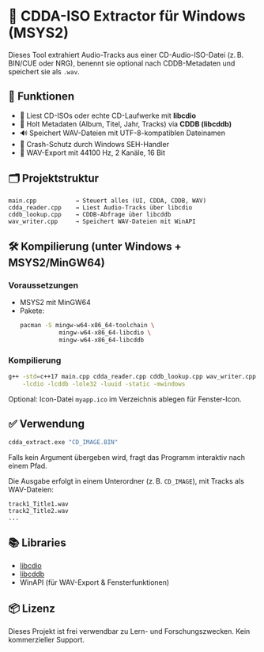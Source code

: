 # 🎵 CDDA-ISO Extractor für Windows (MSYS2)

Dieses Tool extrahiert Audio-Tracks aus einer CD-Audio-ISO-Datei (z. B. BIN/CUE oder NRG), benennt sie optional nach CDDB-Metadaten und speichert sie als `.wav`.

## 🔧 Funktionen

- 📀 Liest CD-ISOs oder echte CD-Laufwerke mit **libcdio**
- 🧠 Holt Metadaten (Album, Titel, Jahr, Tracks) via **CDDB (libcddb)**
- 🔊 Speichert WAV-Dateien mit UTF-8-kompatiblen Dateinamen
- 🚫 Crash-Schutz durch Windows SEH-Handler
- 💾 WAV-Export mit 44100 Hz, 2 Kanäle, 16 Bit

## 🗂️ Projektstruktur

```
main.cpp           → Steuert alles (UI, CDDA, CDDB, WAV)
cdda_reader.cpp    → Liest Audio-Tracks über libcdio
cddb_lookup.cpp    → CDDB-Abfrage über libcddb
wav_writer.cpp     → Speichert WAV-Dateien mit WinAPI
```

## 🛠️ Kompilierung (unter Windows + MSYS2/MinGW64)

### Voraussetzungen

- MSYS2 mit MinGW64
- Pakete:
  ```bash
  pacman -S mingw-w64-x86_64-toolchain \
             mingw-w64-x86_64-libcdio \
             mingw-w64-x86_64-libcddb
  ```

### Kompilierung

```bash
g++ -std=c++17 main.cpp cdda_reader.cpp cddb_lookup.cpp wav_writer.cpp -o cdda_extract.exe \
    -lcdio -lcddb -lole32 -luuid -static -mwindows
```

Optional: Icon-Datei `myapp.ico` im Verzeichnis ablegen für Fenster-Icon.

## ✅ Verwendung

```bash
cdda_extract.exe "CD_IMAGE.BIN"
```

Falls kein Argument übergeben wird, fragt das Programm interaktiv nach einem Pfad.

Die Ausgabe erfolgt in einem Unterordner (z. B. `CD_IMAGE`), mit Tracks als WAV-Dateien:

```
track1_Title1.wav
track2_Title2.wav
...
```

## 📚 Libraries

- [libcdio](https://www.gnu.org/software/libcdio/)
- [libcddb](https://libcddb.sourceforge.net/)
- WinAPI (für WAV-Export & Fensterfunktionen)

## 📦 Lizenz

Dieses Projekt ist frei verwendbar zu Lern- und Forschungszwecken. Kein kommerzieller Support.
